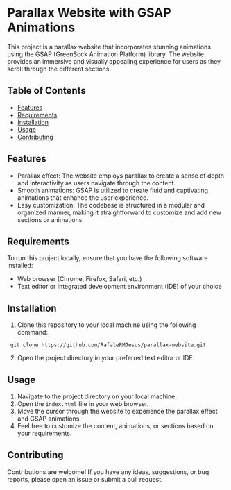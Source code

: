 # Parallax Website with GSAP Animations

This project is a parallax website that incorporates stunning animations using the GSAP (GreenSock Animation Platform) library. The website provides an immersive and visually appealing experience for users as they scroll through the different sections.

## Table of Contents

- [Features](#features)
- [Requirements](#requirements)
- [Installation](#installation)
- [Usage](#usage)
- [Contributing](#contributing)

## Features

- Parallax effect: The website employs parallax to create a sense of depth and interactivity as users navigate through the content.
- Smooth animations: GSAP is utilized to create fluid and captivating animations that enhance the user experience.
- Easy customization: The codebase is structured in a modular and organized manner, making it straightforward to customize and add new sections or animations.

## Requirements

To run this project locally, ensure that you have the following software installed:

- Web browser (Chrome, Firefox, Safari, etc.)
- Text editor or integrated development environment (IDE) of your choice

## Installation

1. Clone this repository to your local machine using the following command:
   
```shell
 git clone https://github.com/RafaleRMJesus/parallax-website.git
```

2. Open the project directory in your preferred text editor or IDE.

## Usage

1. Navigate to the project directory on your local machine.
2. Open the `index.html` file in your web browser.
3. Move the cursor through the website to experience the parallax effect and GSAP animations.
4. Feel free to customize the content, animations, or sections based on your requirements.

## Contributing

Contributions are welcome! If you have any ideas, suggestions, or bug reports, please open an issue or submit a pull request.

